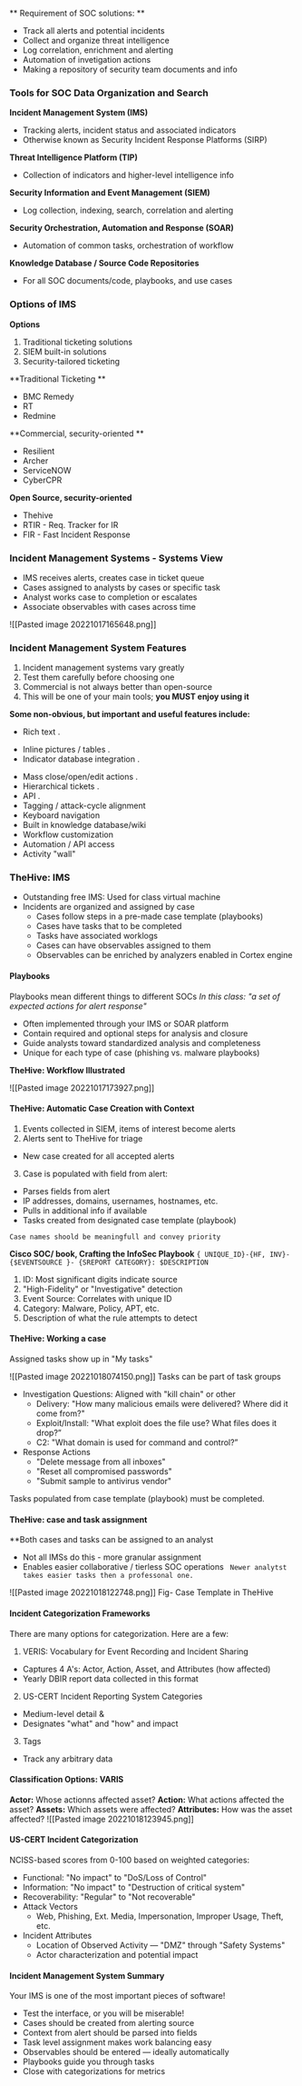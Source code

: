 ** Requirement  of SOC solutions: **
* Track all alerts and potential incidents
* Collect and organize threat intelligence
* Log correlation, enrichment and alerting 
* Automation of invetigation actions
* Making a repository of security team documents and info

### Tools for SOC Data Organization and Search

**Incident Management System (IMS)**
* Tracking alerts, incident status and associated indicators
* Otherwise known as Security Incident Response Platforms (SIRP)

**Threat Intelligence Platform (TIP)**
* Collection of indicators and higher-level intelligence info

**Security Information and Event Management (SIEM)**
* Log collection, indexing, search, correlation and alerting

**Security Orchestration, Automation and Response (SOAR)**
* Automation of common tasks, orchestration of workflow

**Knowledge Database / Source Code Repositories**
* For all SOC documents/code, playbooks, and use cases

### Options of IMS

**Options**
1. Traditional ticketing solutions
2. SIEM built-in solutions
3. Security-tailored ticketing 

**Traditional Ticketing **
* BMC Remedy
* RT 
* Redmine

**Commercial, security-oriented **
* Resilient
* Archer
* ServiceNOW
* CyberCPR

**Open Source, security-oriented**
* Thehive
* RTIR - Req. Tracker for IR
* FIR - Fast Incident Response

### Incident Management Systems - Systems View
* IMS receives alerts, creates case in ticket queue
* Cases assigned to analysts by cases or specific task
* Analyst works case to completion or escalates
* Associate observables with cases across time

![[Pasted image 20221017165648.png]]

### Incident Management System Features
1. Incident management systems vary greatly
2. Test them carefully before choosing one
3. Commercial is not always better than open-source
4. This will be one of your main tools; **you MUST enjoy using it**

**Some non-obvious, but important and useful features include:**

* Rich text .
+ Inline pictures / tables .
+ Indicator database integration .
* Mass close/open/edit actions .
* Hierarchical tickets .
* API .
* Tagging / attack-cycle alignment
* Keyboard navigation
* Built in knowledge database/wiki
* Workflow customization
* Automation / API access
* Activity "wall"

### TheHive: IMS

* Outstanding free IMS: Used for class virtual machine
* Incidents are organized and assigned by case
	* Cases follow steps in a pre-made case template (playbooks)
	* Cases have tasks that to be completed
	* Tasks have associated worklogs
	* Cases can have observables assigned to them
	* Observables can be enriched by analyzers enabled in Cortex engine

#### Playbooks

Playbooks mean different things to different SOCs
*In this class: "a set of expected actions for alert response"*
* Often implemented through your IMS or SOAR platform
* Contain required and optional steps for analysis and closure
* Guide analysts toward standardized analysis and completeness
* Unique for each type of case (phishing vs. malware playbooks)

**TheHive: Workflow Illustrated**

![[Pasted image 20221017173927.png]]

#### TheHive: Automatic Case Creation with Context
1. Events collected in SIEM, items of interest become alerts
2. Alerts sent to TheHive for triage
* New case created for all accepted alerts
3. Case is populated with field from alert:
* Parses fields from alert
* IP addresses, domains, usernames, hostnames, etc.
* Pulls in additional info if available
* Tasks created from designated case template (playbook)

 `Case names shoold be meaningfull and convey priority`

**Cisco SOC/ book, Crafting the InfoSec Playbook**
`{ UNIQUE_ID}-{HF, INV}-{$EVENTSOURCE }-
{SREPORT CATEGORY}: $DESCRIPTION `
1. ID: Most significant digits indicate source
2. "High-Fidelity" or "Investigative" detection
3. Event Source: Correlates with unique ID
4. Category: Malware, Policy, APT, etc.
5. Description of what the rule attempts to detect

#### TheHive: Working a case 
Assigned tasks show up in "My tasks"

![[Pasted image 20221018074150.png]]
Tasks can be part of task groups
* Investigation Questions: Aligned with "kill chain" or other
    * Delivery: "How many malicious emails were delivered? Where did it come from?"
    * Exploit/Install: "What exploit does the file use? What files does it drop?”
    * C2: "What domain is used for command and control?”
* Response Actions
    * "Delete message from all inboxes"
    * "Reset all compromised passwords"
     * "Submit sample to antivirus vendor"

Tasks populated from case template (playbook) must be completed.

#### TheHive: case and task assignment

**Both cases and tasks can be assigned to an analyst
* Not all IMSs do this - more granular assignment
* Enables easier collaborative / tierless SOC operations
` Newer analytst takes easier tasks then a professonal one.`

![[Pasted image 20221018122748.png]]
Fig- Case Template in TheHive

#### Incident Categorization Frameworks
There are many options for categorization. Here are a few:
1. VERIS: Vocabulary for Event Recording and Incident Sharing
* Captures 4 A's: Actor, Action, Asset, and Attributes (how affected)
* Yearly DBIR report data collected in this format
2. US-CERT Incident Reporting System Categories
+ Medium-level detail &
+ Designates "what" and "how" and impact 
3. Tags
+ Track any arbitrary data

#### Classification Options: VARIS

**Actor:** Whose actionns affected asset?
**Action:** What actions affected the asset?
**Assets:** Which assets were affected?
**Attributes:** How was the asset affected?
![[Pasted image 20221018123945.png]]

#### US-CERT Incident Categorization
NCISS-based scores from 0-100 based on weighted categories:
* Functional: "No impact" to "DoS/Loss of Control"
* Information: "No impact" to "Destruction of critical system"
* Recoverability: "Regular" to "Not recoverable"
* Attack Vectors
	* Web, Phishing, Ext. Media, Impersonation, Improper Usage, Theft, etc.
* Incident Attributes
   * Location of Observed Activity — "DMZ" through "Safety Systems"
   * Actor characterization and potential impact

#### Incident Management System Summary
Your IMS is one of the most important pieces of software!
- Test the interface, or you will be miserable!
- Cases should be created from alerting source
- Context from alert should be parsed into fields
- Task level assignment makes work balancing easy
- Observables should be entered — ideally automatically
- Playbooks guide you through tasks
- Close with categorizations for metrics
